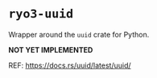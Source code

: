 # `ryo3-uuid`

Wrapper around the `uuid` crate for Python.

**NOT YET IMPLEMENTED**

REF: https://docs.rs/uuid/latest/uuid/
